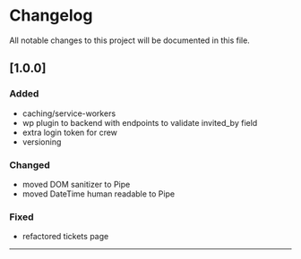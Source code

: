 # Changelog

All notable changes to this project will be documented in this file.

## [1.0.0]

### Added

- caching/service-workers
- wp plugin to backend with endpoints to validate invited_by field
- extra login token for crew
- versioning

### Changed

- moved DOM sanitizer to Pipe
- moved DateTime human readable to Pipe

### Fixed

- refactored tickets page

---
